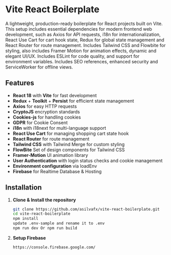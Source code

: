 # Vite React Boilerplate

A lightweight, production-ready boilerplate for React projects built on Vite. This setup includes essential dependencies for modern frontend web development, such as Axios for API requests, i18n for internationalization, React Use Cart for cart hook state, Redux for global state management and React Router for route management. Includes Tailwind CSS and Flowbite for styling, also includes Framer Motion for animation effects, dynamic and elegant UI/UX. Includes ESLint for code quality, and support for environment variables. Includes SEO references, enhanced security and ServiceWorker for offline views.

## Features
- **React 18** with **Vite** for fast development
- **Redux** + **Toolkit** + **Persist** for efficient state management
- **Axios** for easy HTTP requests
- **CryptoJS** encryption standards
- **Cookies-js** for handling cookies
- **GDPR** for Cookie Consent
- **i18n** with i18next for multi-language support
- **React Use Cart** for managing shopping cart state hook
- **React Router** for route management
- **Tailwind CSS** with Tailwind Merge for custom styling
- **FlowBite** Set of design components for Tailwind CSS
- **Framer-Motion** UI animation library
- **User Authentication** with login status checks and cookie management
- **Environment configuration** via loadEnv
- **Firebase** for Realtime Database & Hosting

## Installation

1. **Clone & Install the repository**
   ```bash
   git clone https://github.com/asilvafx/vite-react-boilerplate.git
   cd vite-react-boilerplate
   npm install
   update .env-sample and rename it to .env
   npm run dev Or npm run build


2. **Setup Firebase**
   ```bash
   https://console.firebase.google.com/